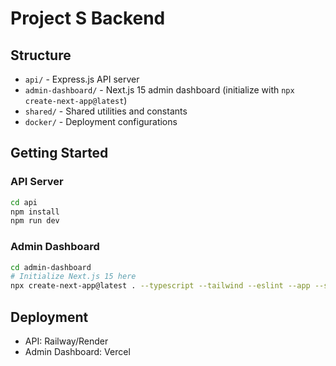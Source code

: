 # Project S Backend

## Structure

- `api/` - Express.js API server
- `admin-dashboard/` - Next.js 15 admin dashboard (initialize with `npx create-next-app@latest`)
- `shared/` - Shared utilities and constants
- `docker/` - Deployment configurations

## Getting Started

### API Server
```bash
cd api
npm install
npm run dev
```

### Admin Dashboard
```bash
cd admin-dashboard
# Initialize Next.js 15 here
npx create-next-app@latest . --typescript --tailwind --eslint --app --src-dir --import-alias "@/*"
```

## Deployment
- API: Railway/Render
- Admin Dashboard: Vercel